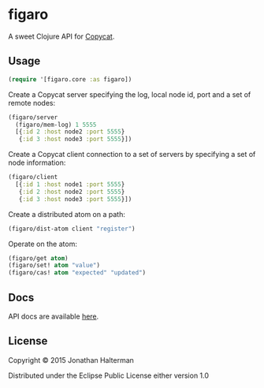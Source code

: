 # figaro

A sweet Clojure API for [Copycat][copycat].

## Usage

```clojure
(require '[figaro.core :as figaro])
```

Create a Copycat server specifying the log, local node id, port and a set of remote nodes:

```clojure
(figaro/server 
  (figaro/mem-log) 1 5555 
  [{:id 2 :host node2 :port 5555}
   {:id 3 :host node3 :port 5555}])
```

Create a Copycat client connection to a set of servers by specifying a set of node information:

```clojure
(figaro/client
  [{:id 1 :host node1 :port 5555}
   {:id 2 :host node2 :port 5555}
   {:id 3 :host node3 :port 5555}])
```

Create a distributed atom on a path:

```clojure
(figaro/dist-atom client "register")
```

Operate on the atom:

```clojure
(figaro/get atom)
(figaro/set! atom "value")
(figaro/cas! atom "expected" "updated")
```

## Docs

API docs are available [here](http://jhalterman.github.com/figaro/docs/).

## License

Copyright © 2015 Jonathan Halterman

Distributed under the Eclipse Public License either version 1.0

[copycat]: https://github.com/kuujo/copycat